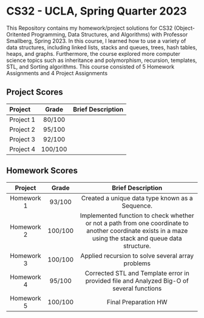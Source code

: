 # CS32 - UCLA, Spring Quarter 2023
This Repository contains my homework/project solutions for CS32 (Object-Oritented Programming, Data Structures, and Algorithms) with Professor Smallberg, Spring 2023. In this course, I learned how to use a variety of data structures, including linked lists, stacks and queues, trees, hash tables, heaps, and graphs. Furthermore, the course explored more computer science topics such as inheritance and polymorphism, recursion, templates, STL, and Sorting algorithms. This course consisted of 5 Homework Assignments and 4 Project Assignments

## Project Scores
| Project | Grade | Brief Description |
| :---     |    :---:      |          ---: |
| Project 1 |   80/100   |     |
| Project 2 |   95/100   |     |
| Project 3 |   92/100   |     |
| Project 4 |   100/100   |     |

## Homework Scores
| Project | Grade | Brief Description |
| :---:     |    :---:      |          :---: |
| Homework 1 |   93/100   |Created a unique data type known as a Sequence.|
| Homework 2 |   100/100   |   Implemented function to check whether or not a path from one coordinate to another coordinate exists in a maze using the stack and queue data structure.   |
| Homework 3 |   100/100   |  Applied recursion to solve several array problems   |
| Homework 4 |   95/100   |  Corrected STL and Template error in provided file and Analyzed Big-O of several functions   |
| Homework 5 |   100/100   |  Final Preparation HW   |
